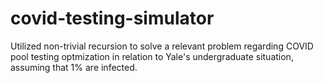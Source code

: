 ﻿# covid-testing-simulator

Utilized non-trivial recursion to solve a relevant problem regarding COVID pool testing optmization in relation to Yale's undergraduate situation, assuming that 1% are infected.

